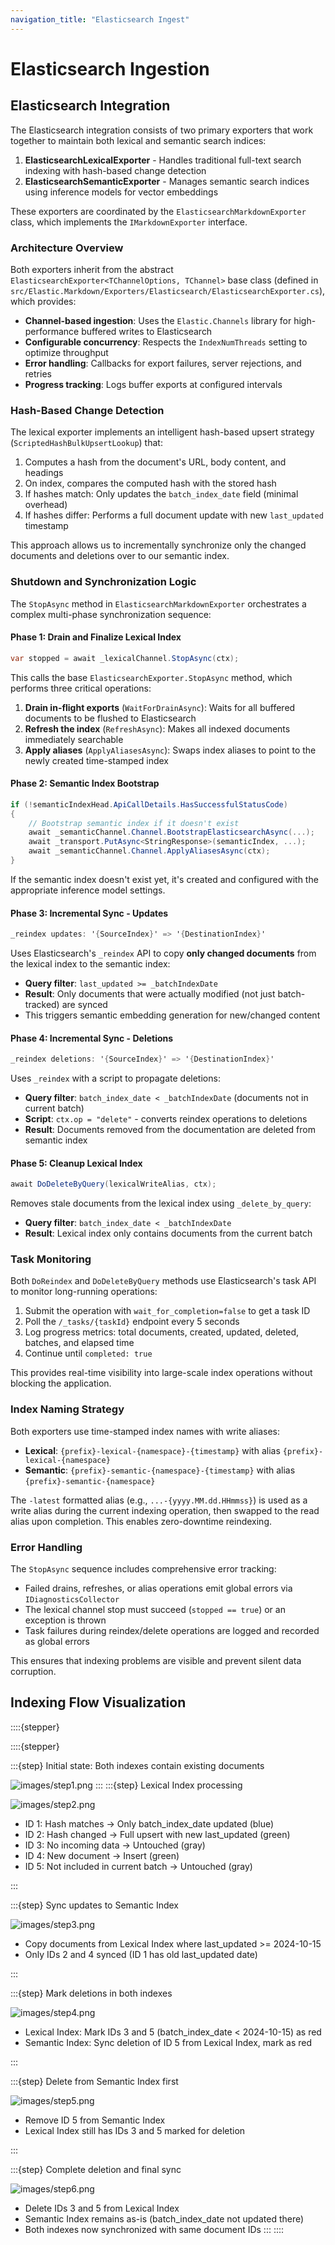 ```yaml
---
navigation_title: "Elasticsearch Ingest"
---
```


# Elasticsearch Ingestion

## Elasticsearch Integration

The Elasticsearch integration consists of two primary exporters that work together to maintain both lexical and semantic search indices:

1. **ElasticsearchLexicalExporter** - Handles traditional full-text search indexing with hash-based change detection
2. **ElasticsearchSemanticExporter** - Manages semantic search indices using inference models for vector embeddings

These exporters are coordinated by the `ElasticsearchMarkdownExporter` class, which implements the `IMarkdownExporter` interface.

### Architecture Overview

Both exporters inherit from the abstract `ElasticsearchExporter<TChannelOptions, TChannel>` base class (defined in `src/Elastic.Markdown/Exporters/Elasticsearch/ElasticsearchExporter.cs`), which provides:

- **Channel-based ingestion**: Uses the `Elastic.Channels` library for high-performance buffered writes to Elasticsearch
- **Configurable concurrency**: Respects the `IndexNumThreads` setting to optimize throughput
- **Error handling**: Callbacks for export failures, server rejections, and retries
- **Progress tracking**: Logs buffer exports at configured intervals

### Hash-Based Change Detection

The lexical exporter implements an intelligent hash-based upsert strategy (`ScriptedHashBulkUpsertLookup`) that:

1. Computes a hash from the document's URL, body content, and headings
2. On index, compares the computed hash with the stored hash
3. If hashes match: Only updates the `batch_index_date` field (minimal overhead)
4. If hashes differ: Performs a full document update with new `last_updated` timestamp

This approach allows us to incrementally synchronize only the changed documents and deletions over to our semantic index.

### Shutdown and Synchronization Logic

The `StopAsync` method in `ElasticsearchMarkdownExporter`  orchestrates a complex multi-phase synchronization sequence:

#### Phase 1: Drain and Finalize Lexical Index

```csharp
var stopped = await _lexicalChannel.StopAsync(ctx);
```

This calls the base `ElasticsearchExporter.StopAsync` method, which performs three critical operations:

1. **Drain in-flight exports** (`WaitForDrainAsync`): Waits for all buffered documents to be flushed to Elasticsearch
2. **Refresh the index** (`RefreshAsync`): Makes all indexed documents immediately searchable
3. **Apply aliases** (`ApplyAliasesAsync`): Swaps index aliases to point to the newly created time-stamped index

#### Phase 2: Semantic Index Bootstrap

```csharp
if (!semanticIndexHead.ApiCallDetails.HasSuccessfulStatusCode)
{
    // Bootstrap semantic index if it doesn't exist
    await _semanticChannel.Channel.BootstrapElasticsearchAsync(...);
    await _transport.PutAsync<StringResponse>(semanticIndex, ...);
    await _semanticChannel.Channel.ApplyAliasesAsync(ctx);
}
```

If the semantic index doesn't exist yet, it's created and configured with the appropriate inference model settings.

#### Phase 3: Incremental Sync - Updates

```csharp
_reindex updates: '{SourceIndex}' => '{DestinationIndex}'
```

Uses Elasticsearch's `_reindex` API to copy **only changed documents** from the lexical index to the semantic index:

- **Query filter**: `last_updated >= _batchIndexDate`
- **Result**: Only documents that were actually modified (not just batch-tracked) are synced
- This triggers semantic embedding generation for new/changed content

#### Phase 4: Incremental Sync - Deletions

```csharp
_reindex deletions: '{SourceIndex}' => '{DestinationIndex}'
```

Uses `_reindex` with a script to propagate deletions:

- **Query filter**: `batch_index_date < _batchIndexDate` (documents not in current batch)
- **Script**: `ctx.op = "delete"` - converts reindex operations to deletions
- **Result**: Documents removed from the documentation are deleted from semantic index

#### Phase 5: Cleanup Lexical Index

```csharp
await DoDeleteByQuery(lexicalWriteAlias, ctx);
```

Removes stale documents from the lexical index using `_delete_by_query`:

- **Query filter**: `batch_index_date < _batchIndexDate`
- **Result**: Lexical index only contains documents from the current batch

### Task Monitoring

Both `DoReindex` and `DoDeleteByQuery` methods use Elasticsearch's task API to monitor long-running operations:

1. Submit the operation with `wait_for_completion=false` to get a task ID
2. Poll the `/_tasks/{taskId}` endpoint every 5 seconds
3. Log progress metrics: total documents, created, updated, deleted, batches, and elapsed time
4. Continue until `completed: true`

This provides real-time visibility into large-scale index operations without blocking the application.

### Index Naming Strategy

Both exporters use time-stamped index names with write aliases:

- **Lexical**: `{prefix}-lexical-{namespace}-{timestamp}` with alias `{prefix}-lexical-{namespace}`
- **Semantic**: `{prefix}-semantic-{namespace}-{timestamp}` with alias `{prefix}-semantic-{namespace}`

The `-latest` formatted alias (e.g., `...-{yyyy.MM.dd.HHmmss}`) is used as a write alias during the current indexing operation, then swapped to the read alias upon completion. This enables zero-downtime reindexing.

### Error Handling

The `StopAsync` sequence includes comprehensive error tracking:

- Failed drains, refreshes, or alias operations emit global errors via `IDiagnosticsCollector`
- The lexical channel stop must succeed (`stopped == true`) or an exception is thrown
- Task failures during reindex/delete operations are logged and recorded as global errors

This ensures that indexing problems are visible and prevent silent data corruption.

## Indexing Flow Visualization

::::{stepper}



::::{stepper}

:::{step} Initial state: Both indexes contain existing documents

![images/step1.png](images/step1.png)
:::
:::{step} Lexical Index processing 

![images/step2.png](images/step2.png)

* ID 1: Hash matches → Only batch_index_date updated (blue)
* ID 2: Hash changed → Full upsert with new last_updated (green)
* ID 3: No incoming data → Untouched (gray)
* ID 4: New document → Insert (green)
* ID 5: Not included in current batch → Untouched (gray)

:::

:::{step} Sync updates to Semantic Index

![images/step3.png](images/step3.png)

* Copy documents from Lexical Index where last_updated >= 2024-10-15
* Only IDs 2 and 4 synced (ID 1 has old last_updated date)

:::

:::{step} Mark deletions in both indexes

![images/step4.png](images/step4.png)

* Lexical Index: Mark IDs 3 and 5 (batch_index_date < 2024-10-15) as red
* Semantic Index: Sync deletion of ID 5 from Lexical Index, mark as red

:::

:::{step} Delete from Semantic Index first

![images/step5.png](images/step5.png)

* Remove ID 5 from Semantic Index
* Lexical Index still has IDs 3 and 5 marked for deletion

:::

:::{step}  Complete deletion and final sync

![images/step6.png](images/step6.png)

* Delete IDs 3 and 5 from Lexical Index
* Semantic Index remains as-is (batch_index_date not updated there)
* Both indexes now synchronized with same document IDs
:::
::::